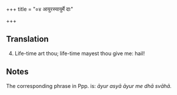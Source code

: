+++
title = "०४ आयुरस्यायुर्मे दाः"

+++
## Translation
4. Life-time art thou; life-time mayest thou give me: hail!

## Notes
The corresponding phrase in Ppp. is: *āyur asyā āyur me dhā svāhā.*

